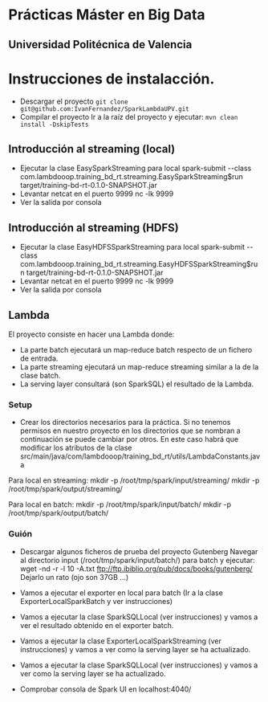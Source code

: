 # Prácticas Máster en Big Data
## Universidad Politécnica de Valencia

# Instrucciones de instalacción.

- Descargar el proyecto
`git clone git@github.com:IvanFernandez/SparkLambdaUPV.git`
- Compilar el proyecto
Ir a la raíz del proyecto y ejecutar:
`mvn clean install -DskipTests`

## Introducción al streaming (local)
- Ejecutar la clase	EasySparkStreaming para local
spark-submit --class com.lambdooop.training_bd_rt.streaming.EasySparkStreaming$run target/training-bd-rt-0.1.0-SNAPSHOT.jar
- Levantar netcat en el puerto 9999
	 nc -lk 9999
- Ver la salida por consola 

## Introducción al streaming (HDFS)
- Ejecutar la clase	EasyHDFSSparkStreaming para local
spark-submit --class com.lambdooop.training_bd_rt.streaming.EasyHDFSSparkStreaming$run target/training-bd-rt-0.1.0-SNAPSHOT.jar
- Levantar netcat en el puerto 9999
	 nc -lk 9999
- Ver la salida por consola 	 
	 
## Lambda
El proyecto consiste en hacer una Lambda donde:
- La parte batch ejecutará un map-reduce batch respecto de un fichero de entrada.
- La parte streaming ejecutará un map-reduce streaming similar a la de la clase batch.
- La serving layer consultará (son SparkSQL) el resultado de la Lambda.

### Setup
- Crear los directorios necesarios para la práctica. Si no tenemos permisos en nuestro proyecto en los directorios que se nombran a continuación se puede
cambiar por otros. En este caso habrá que modificar los atributos de la clase src/main/java/com/lambdooop/training_bd_rt/utils/LambdaConstants.java

Para local en streaming:
mkdir -p /root/tmp/spark/input/streaming/
mkdir -p /root/tmp/spark/output/streaming/

Para local en batch:
mkdir -p /root/tmp/spark/input/batch/
mkdir -p /root/tmp/spark/output/batch/

### Guión
- Descargar algunos ficheros de prueba del proyecto Gutenberg
Navegar al directorio input (/root/tmp/spark/input/batch/) para batch y ejecutar:
wget -nd -r -l 10 -A.txt ftp://ftp.ibiblio.org/pub/docs/books/gutenberg/
Dejarlo un rato (ojo son 37GB ...)

- Vamos a ejecutar el exporter en local para batch (Ir a la clase ExporterLocalSparkBatch y ver instrucciones)
- Vamos a ejecutar la clase SparkSQLLocal (ver instrucciones) y vamos a ver el resultado obtenido en el exporter batch.
- Vamos a ejecutar la clase ExporterLocalSparkStreaming (ver instrucciones) y vamos a ver como la serving layer se ha actualizado.
- Vamos a ejecutar la clase SparkSQLLocal (ver instrucciones) y vamos a ver como la serving layer se ha actualizado.

- Comprobar consola de Spark UI en localhost:4040/